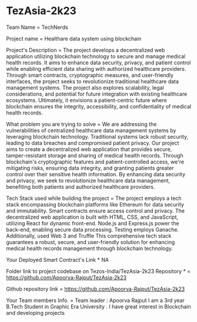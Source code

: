 # TezAsia-2k23

Team Name = TechNerds

Project name = Healthare data system using blockchain

Project's Description = 
The project develops a decentralized web application utilizing blockchain technology to secure and manage medical health records. It aims to enhance data security, privacy, and patient control while enabling efficient data sharing with authorized healthcare providers. Through smart contracts, cryptographic measures, and user-friendly interfaces, the project seeks to revolutionize traditional healthcare data management systems. The project also explores scalability, legal considerations, and potential for future integration with existing healthcare ecosystems. Ultimately, it envisions a patient-centric future where blockchain ensures the integrity, accessibility, and confidentiality of medical health records.

What problem you are trying to solve = 
We are addressing the vulnerabilities of centralized healthcare data management systems by leveraging blockchain technology. Traditional systems lack robust security, leading to data breaches and compromised patient privacy. Our project aims to create a decentralized web application that provides secure, tamper-resistant storage and sharing of medical health records. Through blockchain's cryptographic features and patient-controlled access, we're mitigating risks, ensuring data integrity, and granting patients greater control over their sensitive health information. By enhancing data security and privacy, we seek to revolutionize healthcare data management, benefiting both patients and authorized healthcare providers.

Tech Stack used while building the project = 
The project employs a tech stack encompassing blockchain platforms like Ethereum for data security and immutability. Smart contracts ensure access control and privacy. The decentralized web application is built with HTML, CSS, and JavaScript, utilizing React for dynamic front-end. Node.js and Express.js power the back-end, enabling secure data processing. Testing employs Ganache. Additionally, used Web 3 and Truffle This comprehensive tech stack guarantees a robust, secure, and user-friendly solution for enhancing medical health records management through blockchain technology. 

Your Deployed Smart Contract's Link * NA

Folder link to project codebase on Tezos-India/TezAsia-2k23 Repository * = https://github.com/Apoorva-Rajput/TezAsia-2k23

Github repository link = https://github.com/Apoorva-Rajput/TezAsia-2k23

Your Team members Info. = Team leader : Apoorva Rajput
I am a 3rd year B.Tech Student in Graphic Era University .
I have great interest in Blockchain and developing projects 
